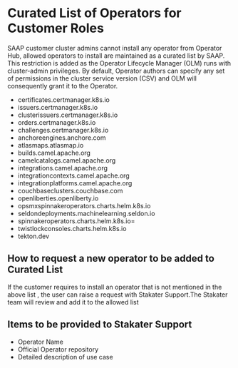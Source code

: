 # Curated List of Operators for Customer Roles

SAAP customer cluster admins cannot install any operator from Operator Hub, allowed operators to install are maintained as a curated list by SAAP. This restriction is added as the Operator Lifecycle Manager (OLM) runs with cluster-admin privileges. By default, Operator authors can specify any set of permissions in the cluster service version (CSV) and OLM will consequently grant it to the Operator.

- certificates.certmanager.k8s.io
- issuers.certmanager.k8s.io
- clusterissuers.certmanager.k8s.io
- orders.certmanager.k8s.io
- challenges.certmanager.k8s.io
- anchoreengines.anchore.com
- atlasmaps.atlasmap.io
- builds.camel.apache.org
- camelcatalogs.camel.apache.org
- integrations.camel.apache.org
- integrationcontexts.camel.apache.org
- integrationplatforms.camel.apache.org
- couchbaseclusters.couchbase.com
- openliberties.openliberty.io
- opsmxspinnakeroperators.charts.helm.k8s.io
- seldondeployments.machinelearning.seldon.io
- spinnakeroperators.charts.helm.k8s.io=
- twistlockconsoles.charts.helm.k8s.io
- tekton.dev

## How to request a new operator to be added to Curated List 
If the customer requires to install an operator that is not mentioned in the above list , the user can raise a request with Stakater Support.The Stakater team will review and add it to the allowed list

## Items to be provided to Stakater Support
- Operator Name 
- Official Operator repository 
- Detailed description of use case
